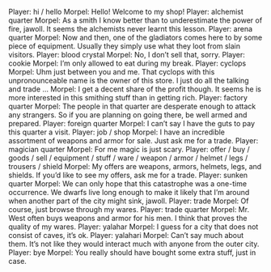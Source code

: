 Player: hi / hello
Morpel: Hello! Welcome to my shop!
Player: alchemist quarter
Morpel: As a smith I know better than to underestimate the power of fire, jawoll. It seems the alchemists never learnt this lesson.
Player: arena quarter
Morpel: Now and then, one of the gladiators comes here to by some piece of equipment. Usually they simply use what they loot from slain visitors.
Player: blood crystal
Morpel: No, I don’t sell that, sorry.
Player: cookie
Morpel: I’m only allowed to eat during my break.
Player: cyclops
Morpel: Uhm <whispers> just between you and me. That cyclops with this unpronounceable name is the owner of this store. I just do all the talking and trade …
Morpel: I get a decent share of the profit though. It seems he is more interested in this smithing stuff than in getting rich.
Player: factory quarter
Morpel: The people in that quarter are desperate enough to attack any strangers. So if you are planning on going there, be well armed and prepared.
Player: foreign quarter
Morpel: I can’t say I have the guts to pay this quarter a visit.
Player: job / shop
Morpel: I have an incredible assortment of weapons and armor for sale. Just ask me for a trade.
Player: magician quarter
Morpel: For me magic is just scary.
Player: offer / buy / goods / sell / equipment / stuff / ware / weapon / armor / helmet / legs / trousers / shield
Morpel: My offers are weapons, armors, helmets, legs, and shields. If you’d like to see my offers, ask me for a trade.
Player: sunken quarter
Morpel: We can only hope that this catastrophe was a one-time occurrence. We dwarfs live long enough to make it likely that I’m around when another part of the city might sink, jawoll.
Player: trade
Morpel: Of course, just browse through my wares.
Player: trade quarter
Morpel: Mr. West often buys weapons and armor for his men. I think that proves the quality of my wares.
Player: yalahar
Morpel: I guess for a city that does not consist of caves, it’s ok.
Player: yalahari
Morpel: Can’t say much about them. It’s not like they would interact much with anyone from the outer city.
Player: bye
Morpel: You really should have bought some extra stuff, just in case.